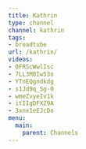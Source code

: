 ```yaml
---
title: Kathrin
type: channel
channel: kathrin
tags:
- breadtube
url: /kathrin/
videos:
- OFRScWwlIsc
- 7LL3M8Iw53o
- YTnEQgndkdg
- s1Jd9q_Sg-0
- wmeZvyeIv1k
- itIIgDFXZ9A
- 3xnx1eEJcDo
menu:
  main:
    parent: Channels
---
```

